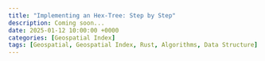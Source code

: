 ```yaml
---
title: "Implementing an Hex-Tree: Step by Step"
description: Coming soon...
date: 2025-01-12 10:00:00 +0000
categories: [Geospatial Index]
tags: [Geospatial, Geospatial Index, Rust, Algorithms, Data Structure]
---
```

